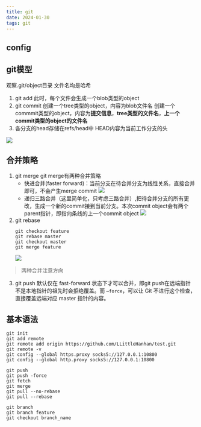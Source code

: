 ```yaml
---
title: git
date: 2024-01-30 
tags: git
---
```

<!--more-->
## config
## git模型
观察.git/object目录
文件名均是哈希
1. git add
    此时，每个文件会生成一个blob类型的object
2. git commit
    创建一个tree类型的object，内容为blob文件名
    创建一个commmit类型的object，内容为**提交信息**，**tree类型的文件名**，**上一个commit类型的object的文件名**
3. 各分支的head存储在refs/head中
   HEAD内容为当前工作分支的头

![](/pic/git-1.png)

## 合并策略
1. git merge
   git merge有两种合并策略
   - 快进合并(faster forward)：当前分支在待合并分支为线性关系，直接合并即可，不会产生merge commit
    ![](/pic/git-2.gif)
   - 递归三路合并（这里简单化，只考虑三路合并）,把待合并分支的所有更改，生成一个新的commit接到当前分支。本次commit object会有两个parent指针，即指向条线的上一个commit object
    ![](/pic/git-3.gif)
2. git rebase
   ```shell
   git checkout feature
   git rebase master
   git checkout master
   git merge feature
   ```
   ![](/pic/git-4.gif)

> 两种合并注意方向

3. git push
   默认仅在 fast-forward 状态下才可以合并，即git push在远端指针不是本地指针的祖先时会拒绝覆盖。而 `–force`，可以让 Git 不进行这个检查，直接覆盖远端对应 master 指针的内容。

## 基本语法
```shell
git init
git add remote
git remote add origin https://github.com/LLittleHanhan/test.git
git remote -v
git config --global https.proxy socks5://127.0.0.1:10800
git config --global http.proxy socks5://127.0.0.1:10800

git push
git push -force
git fetch
git merge
git pull --no-rebase
git pull --rebase

git branch
git branch feature
git checkout branch_name

```
